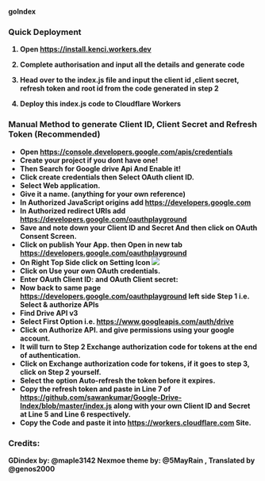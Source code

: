 <b>goIndex<b>

### Quick Deployment
1. Open https://install.kenci.workers.dev

2. Complete authorisation and input all the details and generate code

3. Head over to the index.js file and input the client id ,client secret, refresh token and root id from the code generated in step 2

4. Deploy this index.js code to Cloudflare Workers
  
### Manual Method to generate Client ID, Client Secret and Refresh Token (Recommended)

* Open https://console.developers.google.com/apis/credentials
* Create your project if you dont have one!
* Then Search for Google drive Api And Enable it!
* Click create credentials then Select OAuth client ID.
* Select Web application.
* Give it a name. (anything for your own reference)
* In Authorized JavaScript origins add https://developers.google.com
* In Authorized redirect URIs add https://developers.google.com/oauthplayground
* Save and note down your Client ID and Secret And then click on OAuth Consent Screen.
* Click on publish Your App. then Open in new tab https://developers.google.com/oauthplayground
* On Right Top Side click on Setting Icon ![](https://developers.google.com/oauthplayground/assets/images/settings.png)
* Click on Use your own OAuth credentials.
* Enter OAuth Client ID: and OAuth Client secret:
* Now back to same page https://developers.google.com/oauthplayground left side Step 1 i.e. Select & authorize APIs
* Find Drive API v3
* Select First Option i.e. https://www.googleapis.com/auth/drive
* Click on Authorize API. and give permissions using your google account.
* It will turn to Step 2 Exchange authorization code for tokens at the end of authentication.
* Click on Exchange authorization code for tokens, if it goes to step 3, click on Step 2 yourself.
* Select the option Auto-refresh the token before it expires.
* Copy the refresh token and paste in Line 7 of https://github.com/sawankumar/Google-Drive-Index/blob/master/index.js along with your own Client ID and Secret at Line 5 and Line 6 respectively.
* Copy the Code and paste it into https://workers.cloudflare.com Site.

### Credits:
GDindex by: @maple3142
Nexmoe theme by: @5MayRain , Translated by @genos2000

